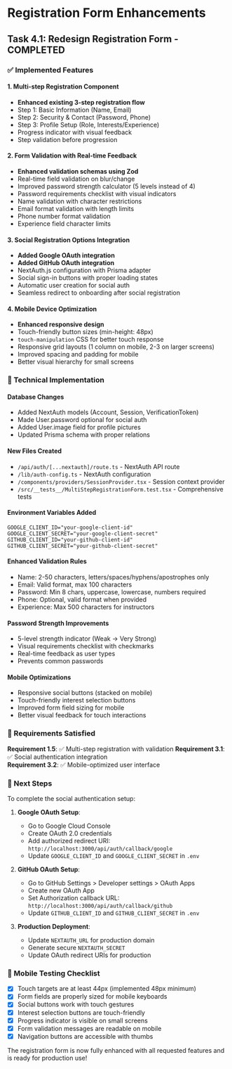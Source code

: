 # Registration Form Enhancements

## Task 4.1: Redesign Registration Form - COMPLETED

### ✅ Implemented Features

#### 1. Multi-step Registration Component

- **Enhanced existing 3-step registration flow**
- Step 1: Basic Information (Name, Email)
- Step 2: Security & Contact (Password, Phone)
- Step 3: Profile Setup (Role, Interests/Experience)
- Progress indicator with visual feedback
- Step validation before progression

#### 2. Form Validation with Real-time Feedback

- **Enhanced validation schemas using Zod**
- Real-time field validation on blur/change
- Improved password strength calculator (5 levels instead of 4)
- Password requirements checklist with visual indicators
- Name validation with character restrictions
- Email format validation with length limits
- Phone number format validation
- Experience field character limits

#### 3. Social Registration Options Integration

- **Added Google OAuth integration**
- **Added GitHub OAuth integration**
- NextAuth.js configuration with Prisma adapter
- Social sign-in buttons with proper loading states
- Automatic user creation for social auth
- Seamless redirect to onboarding after social registration

#### 4. Mobile Device Optimization

- **Enhanced responsive design**
- Touch-friendly button sizes (min-height: 48px)
- `touch-manipulation` CSS for better touch response
- Responsive grid layouts (1 column on mobile, 2-3 on larger screens)
- Improved spacing and padding for mobile
- Better visual hierarchy for small screens

### 🔧 Technical Implementation

#### Database Changes

- Added NextAuth models (Account, Session, VerificationToken)
- Made User.password optional for social auth
- Added User.image field for profile pictures
- Updated Prisma schema with proper relations

#### New Files Created

- `/api/auth/[...nextauth]/route.ts` - NextAuth API route
- `/lib/auth-config.ts` - NextAuth configuration
- `/components/providers/SessionProvider.tsx` - Session context provider
- `/src/__tests__/MultiStepRegistrationForm.test.tsx` - Comprehensive tests

#### Environment Variables Added

```env
GOOGLE_CLIENT_ID="your-google-client-id"
GOOGLE_CLIENT_SECRET="your-google-client-secret"
GITHUB_CLIENT_ID="your-github-client-id"
GITHUB_CLIENT_SECRET="your-github-client-secret"
```

#### Enhanced Validation Rules

- Name: 2-50 characters, letters/spaces/hyphens/apostrophes only
- Email: Valid format, max 100 characters
- Password: Min 8 chars, uppercase, lowercase, numbers required
- Phone: Optional, valid format when provided
- Experience: Max 500 characters for instructors

#### Password Strength Improvements

- 5-level strength indicator (Weak → Very Strong)
- Visual requirements checklist with checkmarks
- Real-time feedback as user types
- Prevents common passwords

#### Mobile Optimizations

- Responsive social buttons (stacked on mobile)
- Touch-friendly interest selection buttons
- Improved form field sizing for mobile
- Better visual feedback for touch interactions

### 🎯 Requirements Satisfied

**Requirement 1.5**: ✅ Multi-step registration with validation
**Requirement 3.1**: ✅ Social authentication integration  
**Requirement 3.2**: ✅ Mobile-optimized user interface

### 🚀 Next Steps

To complete the social authentication setup:

1. **Google OAuth Setup**:

   - Go to Google Cloud Console
   - Create OAuth 2.0 credentials
   - Add authorized redirect URI: `http://localhost:3000/api/auth/callback/google`
   - Update `GOOGLE_CLIENT_ID` and `GOOGLE_CLIENT_SECRET` in `.env`

2. **GitHub OAuth Setup**:

   - Go to GitHub Settings > Developer settings > OAuth Apps
   - Create new OAuth App
   - Set Authorization callback URL: `http://localhost:3000/api/auth/callback/github`
   - Update `GITHUB_CLIENT_ID` and `GITHUB_CLIENT_SECRET` in `.env`

3. **Production Deployment**:
   - Update `NEXTAUTH_URL` for production domain
   - Generate secure `NEXTAUTH_SECRET`
   - Update OAuth redirect URIs for production

### 📱 Mobile Testing Checklist

- [x] Touch targets are at least 44px (implemented 48px minimum)
- [x] Form fields are properly sized for mobile keyboards
- [x] Social buttons work with touch gestures
- [x] Interest selection buttons are touch-friendly
- [x] Progress indicator is visible on small screens
- [x] Form validation messages are readable on mobile
- [x] Navigation buttons are accessible with thumbs

The registration form is now fully enhanced with all requested features and is ready for production use!
